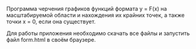 Программа черчения графиков функций формата y = F(x) на масштабируемой области и нахождения их крайних точек, а также точки x = 0, если она существует.

Для работы приложения необходимо скачать все файлы и запустить файл form.html в своём браузере.
